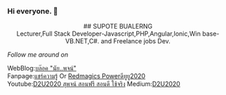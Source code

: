 ### Hi everyone. 👋

<div align="center">
## SUPOTE BUALERNG <br> 
Lecturer,Full Stack Developer-Javascript,PHP,Angular,Ionic,Win base-VB.NET,C#. and Freelance jobs Dev.
</div>  
  
<i>Follow me around on</i><br>

WebBlog:<a target="_blank" href="https://supote2014.blogspot.com/">บล๊อค "นัย..พจน์"</a><br>
Fanpage:<a target="_blank" href="https://www.facebook.com/D2U2015">แชร์ความรู้</a> Or <a target="_blank" href="https://www.facebook.com/D2U2020">Redmagics Powerดีทูยู2020</a><br>
Youtube:<a target="_blank" href="https://www.youtube.com/c/D2U2020/">D2U2020 สุพจน์ สอนฟรี สอนดี ใช้จริง</a>
Medium:<a target="_blank" href="https://medium.com/@supote.b">D2U2020</a>


<!--
**supoteb/supoteb** is a ✨ _special_ ✨ repository because its `README.md` (this file) appears on your GitHub profile.

Here are some ideas to get you started:

- 🔭 I’m currently working on ...
- 🌱 I’m currently learning ...
- 👯 I’m looking to collaborate on ...
- 🤔 I’m looking for help with ...
- 💬 Ask me about ...
- 📫 How to reach me: ...
- 😄 Pronouns: ...
- ⚡ Fun fact: ...
-->
